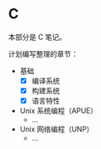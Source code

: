 # C

本部分是 C 笔记。

计划编写整理的章节：

- 基础
    - [x] 编译系统
    - [x] 构建系统
    - [x] 语言特性
- Unix 系统编程（APUE）
    - ...
- Unix 网络编程（UNP）
    - ...

